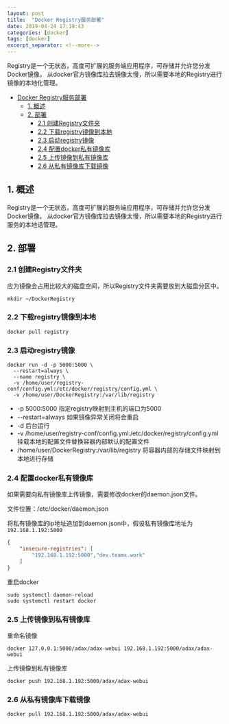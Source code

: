 ```yaml
---
layout: post
title:  "Docker Registry服务部署"
date: 2019-04-24 17:19:43
categories: [docker]
tags: [docker]
excerpt_separator: <!--more-->
---
```


Registry是一个无状态，高度可扩展的服务端应用程序，可存储并允许您分发Docker镜像。
从docker官方镜像库拉去镜像太慢，所以需要本地的Registry进行镜像的本地化管理。

<!--more-->

<!-- @import "[TOC]" {cmd="toc" depthFrom=1 depthTo=6 orderedList=false} -->

<!-- code_chunk_output -->

* [Docker Registry服务部署](#docker-registry服务部署)
	* [1. 概述](#1-概述)
	* [2. 部署](#2-部署)
		* [2.1 创建Registry文件夹](#21-创建registry文件夹)
		* [2.2 下载registry镜像到本地](#22-下载registry镜像到本地)
		* [2.3 启动registry镜像](#23-启动registry镜像)
		* [2.4 配置docker私有镜像库](#24-配置docker私有镜像库)
		* [2.5 上传镜像到私有镜像库](#25-上传镜像到私有镜像库)
		* [2.6 从私有镜像库下载镜像](#26-从私有镜像库下载镜像)

<!-- /code_chunk_output -->

## 1. 概述

Registry是一个无状态，高度可扩展的服务端应用程序，可存储并允许您分发Docker镜像。
从docker官方镜像库拉去镜像太慢，所以需要本地的Registry进行服务的本地话管理。

## 2. 部署

### 2.1 创建Registry文件夹

应为镜像会占用比较大的磁盘空间，所以Registry文件夹需要放到大磁盘分区中。

```shell
mkdir ~/DockerRegistry
```

### 2.2 下载registry镜像到本地

```shell
docker pull registry
```

### 2.3 启动registry镜像

```shell
docker run -d -p 5000:5000 \
  --restart=always \
  --name registry \
  -v /home/user/registry-conf/config.yml:/etc/docker/registry/config.yml \
  -v /home/user/DockerRegistry:/var/lib/registry
```

* -p 5000:5000 指定registry映射到主机的端口为5000
* --restart=always 如果镜像异常关闭将会重启
* -d 后台运行
* -v /home/user/registry-conf/config.yml:/etc/docker/registry/config.yml
    挂载本地的配置文件替换容器内部默认的配置文件
* /home/user/DockerRegistry:/var/lib/registry
    将容器内部的存储文件映射到本地进行存储

### 2.4 配置docker私有镜像库

如果需要向私有镜像库上传镜像，需要修改docker的daemon.json文件。

文件位置：/etc/docker/daemon.json

将私有镜像库的ip地址追加到daemon.json中，假设私有镜像库地址为`192.168.1.192:5000`

```json
{
    "insecure-registries": [
        "192.168.1.192:5000","dev.teamx.work"
    ]
}

```

重启docker

```shell
sudo systemctl daemon-reload
sudo systemctl restart docker
```

### 2.5 上传镜像到私有镜像库

重命名镜像

```shell
docker 127.0.0.1:5000/adax/adax-webui 192.168.1.192:5000/adax/adax-webui
```

上传镜像到私有镜像库

```shell
docker push 192.168.1.192:5000/adax/adax-webui
```

### 2.6 从私有镜像库下载镜像

```shell
docker pull 192.168.1.192:5000/adax/adax-webui
```